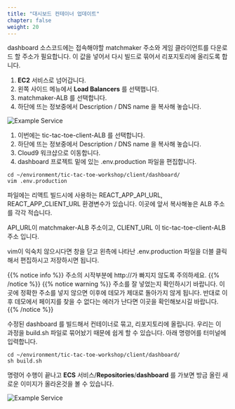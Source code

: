 ```yaml
---
title: "대시보드 컨테이너 업데이트"
chapter: false
weight: 20
---
```


dashboard 소스코드에는 접속해야할 matchmaker 주소와 게임 클라이언트를 다운로드 할 주소가 필요합니다.
이 값을 넣어서 다시 빌드로 묶어서 리포지토리에 올리도록 합니다.

1. **EC2** 서비스로 넘어갑니다.
1. 왼쪽 사이드 메뉴에서 **Load Balancers** 를 선택햅니다.
1. matchmaker-ALB 를 선택합니다.
1. 하단에 뜨는 정보중에서 Description / DNS name 을 복사해 놓습니다. 

![Example Service](/images/tic-tac-toe/dashboard-rebuld-1.png)

1. 이번에는 tic-tac-toe-client-ALB 를 선택합니다.
1. 하단에 뜨는 정보중에서 Description / DNS name 을 복사해 놓습니다. 
1. Cloud9 워크샵으로 이동합니다.
1. dashboard 프로젝트 밑에 있는 .env.production 파일을 편집합니다.

```
cd ~/environment/tic-tac-toe-workshop/client/dashboard/
vim .env.production
```

파일에는 리액트 빌드시에 사용하는 REACT_APP_API_URL, REACT_APP_CLIENT_URL 환경변수가 있습니다.
이곳에 앞서 복사해놓은 ALB 주소를 각각 적습니다.

API_URL이 matchmaker-ALB 주소이고, CLIENT_URL 이 tic-tac-toe-client-ALB 주소 입니다.

vim이 익숙치 않으시다면 창을 닫고 왼측에 나타난 .env.production 파일을 더블 클릭 해서 편집하시고 저장하시면 됩니다.

{{% notice info %}}
주소의 시작부분에 http://가 빠지지 않도록 주의하세요.
{{% /notice %}}
{{% notice warning %}}
주소를 잘 넣었는지 확인하시기 바랍니다. 이곳에 정확한 주소를 넣지 않으면 이후에 데모가 제대로 돌아가지 않게 됩니다. 반대로 이후 데모에서 페이지를 찾을 수 없다는 에러가 난다면 이곳을 확인해보시길 바랍니다.
{{% /notice %}}

수정된 dashboard 를 빌드해서 컨테이너로 묶고, 리포지토리에 올립니다. 우리는 이 과정을 build.sh 파일로 묶어놨기 때문에 쉽게 할 수 있습니다. 
아래 명령어를 터미널에 입력합니다.
```
cd ~/environment/tic-tac-toe-workshop/client/dashboard/
sh build.sh
```

명령어 수행이 끝나고 **ECS** 서비스/**Repositories**/**dashboard** 를 가보면 방금 올린 새로운 이미지가 올라온것을 볼 수 있습니다.

![Example Service](/images/tic-tac-toe/dashboard-rebuld-2.png)